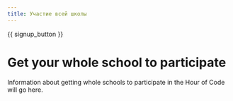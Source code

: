 ```yaml
---
title: Участие всей школы
---
```


{{ signup_button }}

# Get your whole school to participate

Information about getting whole schools to participate in the Hour of Code will go here.